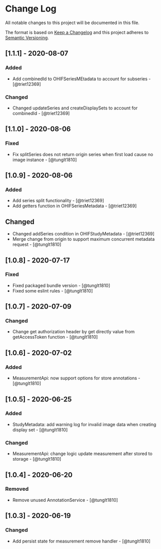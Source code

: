 # Change Log

All notable changes to this project will be documented in this file.

The format is based on [Keep a Changelog](http://keepachangelog.com/en/1.0.0/)
and this project adheres to [Semantic Versioning](http://semver.org/spec/v2.0.0.html).

## [1.1.1] - 2020-08-07
### Added
- Add combinedId to OHIFSeriesMEtadata to account for subseries - [@triet12369]
### Changed
- Changed updateSeries and createDisplaySets to account for combinedId - [@triet12369]

## [1.1.0] - 2020-08-06
### Fixed
- Fix splitSeries does not return origin series when first load cause no image instance - [@tunglt1810]

## [1.0.9] - 2020-08-06
### Added
- Add series split functionality - [@triet12369]
- Add getters function in OHIFSeriesMetadata - [@triet12369]
## Changed
- Changed addSeries condition in OHIFStudyMetadata - [@triet12369]
- Merge change from origin to support maximum concurrent metadata request - [@tunglt1810]

## [1.0.8] - 2020-07-17
### Fixed
- Fixed packaged bundle version - [@tunglt1810]
- Fixed some eslint rules - [@tunglt1810]

## [1.0.7] - 2020-07-09
### Changed
- Change get authorization header by get directly value from getAccessToken function - [@tunglt1810]

## [1.0.6] - 2020-07-02
### Added
- MeasurementApi: now support options for store annotations - [@tunglt1810]

## [1.0.5] - 2020-06-25
### Added
- StudyMetadata: add warning log for invalid image data when creating display set - [@tunglt1810]
### Changed
- MeasurementApi: change logic update measurement after stored to storage - [@tunglt1810]

## [1.0.4] - 2020-06-20
### Removed
- Remove unused AnnotationService - [@tunglt1810]

## [1.0.3] - 2020-06-19
### Changed
- Add persist state for measurement remove handler - [@tunglt1810]